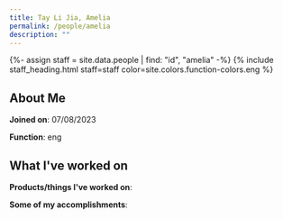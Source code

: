 ```yaml
---
title: Tay Li Jia, Amelia
permalink: /people/amelia
description: ""
---
```


{%- assign staff = site.data.people | find: "id", "amelia" -%}
{% include staff_heading.html staff=staff color=site.colors.function-colors.eng %}

## About Me

**Joined on**: 07/08/2023

**Function**: eng

## What I've worked on

**Products/things I've worked on**:


**Some of my accomplishments**:

